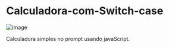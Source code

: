 # Calculadora-com-Switch-case
![image](https://user-images.githubusercontent.com/109708821/228015759-c75f546c-c3e9-4116-a6e3-e8e023c94365.png)

Calculadora simples no prompt usando javaScript.
